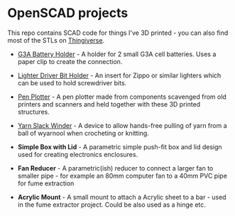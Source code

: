 # OpenSCAD projects
This repo contains SCAD code for things I've 3D printed - you can also find most of the STLs on
[Thingiverse](https://www.thingiverse.com/darkmidnight/designs).

* [G3A Battery Holder](https://www.thingiverse.com/thing:2996917) - A holder for 2 small G3A cell batteries. Uses a paper clip to create the connection.

* [Lighter Driver Bit Holder](https://www.thingiverse.com/thing:3008641) - An insert for Zippo or similar lighters which can be used to hold screwdriver bits.

* [Pen Plotter](https://www.darkmidnight.co.uk/2019/05/pen-plotter-part-2-electronics-and.html) - A pen plotter made from components scavenged from old printers and scanners and held together with these 3D printed structures.

* [Yarn Slack Winder](https://www.darkmidnight.co.uk/2020/04/yarn-slack-winder.html) - A device to allow hands-free pulling of yarn from a ball of wyarnool when crocheting or knitting.

* **Simple Box with Lid** - A parametric simple push-fit box and lid design used for creating electronics enclosures.

* **Fan Reducer** - A parametric(ish) reducer to connect a larger fan to smaller pipe - for example an 80mm computer fan to a 40mm PVC pipe for fume extraction

* **Acrylic Mount** - A small mount to attach a Acrylic sheet to a bar - used in the fume extractor project. Could be also used as a hinge etc.
